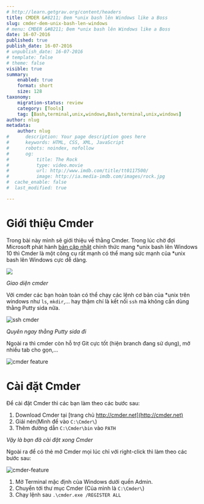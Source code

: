 ```yaml
---
# http://learn.getgrav.org/content/headers
title: CMDER &#8211; Đem *unix bash lên Windows like a Boss
slug: cmder-dem-unix-bash-len-windows
# menu: CMDER &#8211; Đem *unix bash lên Windows like a Boss
date: 16-07-2016
published: true
publish_date: 16-07-2016
# unpublish_date: 16-07-2016
# template: false
# theme: false
visible: true
summary:
    enabled: true
    format: short
    size: 128
taxonomy:
    migration-status: review
    category: [Tools]
    tag: [Bash,terminal,unix,windows,Bash,terminal,unix,windows]
author: nlug
metadata:
    author: nlug
#      description: Your page description goes here
#      keywords: HTML, CSS, XML, JavaScript
#      robots: noindex, nofollow
#      og:
#          title: The Rock
#          type: video.movie
#          url: http://www.imdb.com/title/tt0117500/
#          image: http://ia.media-imdb.com/images/rock.jpg
#  cache_enable: false
#  last_modified: true

---
```


# Giới thiệu Cmder

Trong bài này mình sẽ giới thiệu về thằng Cmder. Trong lúc chờ đợi Microsoft phát hành [bản cập nhật](https://tinhte.vn/threads/tai-sao-microsoft-lai-ho-tro-chay-linux-tren-windows-dong-thai-nay-mang-y-nghia-gi-voi-gioi-ltv.2570084/) chính thức mang \*unix bash lên Windows 10 thì Cmder là một công cụ rất mạnh có thể mang sức mạnh của \*unix bash lên Windows cực dễ dàng.

[![](http://cmder.net/img/main.jpg)](http://cmder.net)

*Giao diện cmder*

Với cmder các bạn hoàn toàn có thể chạy các lệnh cơ bản của \*unix trên windows như `ls`, `mkdir`,… hay thậm chí là kết nối `ssh` mà không cần dùng thằng Putty sida nữa.

![ssh cmder](http://cuthanh.com/wp-content/uploads/2016/07/sshcmder-1.png)

*Quyên ngay thằng Putty sida đi*

Ngoài ra thì cmder còn hỗ trợ Git cực tốt (hiện branch đang sử dụng), mở nhiều tab cho gọn,…

![cmder feature](http://cuthanh.com/wp-content/uploads/2016/07/cmder-feature.png)

# Cài đặt Cmder

Để cài đặt Cmder thì các bạn làm theo các bước sau:

1. Download Cmder tại [trang chủ http://cmder.net](http://cmder.net)
2. Giải nén(Mình để vào `C:\Cmder\`)
3. Thêm đường dẫn `C:\Cmder\bin` vào `PATH`

*Vậy là bạn đã cài đặt xong Cmder*

Ngoài ra để có thẻ mở Cmder mọi lúc chỉ với right-click thì làm theo các bước sau:

![cmder-feature](http://cuthanh.com/wp-content/uploads/2016/07/cmder-feature-1.png)

1. Mở Terminal mặc định của Windows dưới quền Admin.
2. Chuyển tới thư mục Cmder (Của mình là `C:\Cmder\`)
3. Chạy lệnh sau `.\cmder.exe /REGISTER ALL`